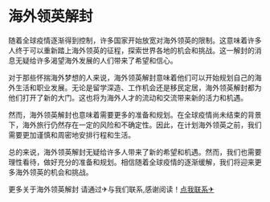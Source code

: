 # 海外领英解封

随着全球疫情逐渐得到控制，许多国家开始放宽对海外领英的限制。这意味着许多人终于可以重新踏上海外领英的征程，探索世界各地的机会和挑战。这一解封的消息无疑给许多渴望海外发展的人们带来了希望和信心。

对于那些怀揣海外梦想的人来说，海外领英解封意味着他们可以开始规划自己的海外生活和职业发展。无论是留学深造、工作机会还是移民定居，海外领英解封都为他们打开了新的大门。这也将为海外人才的流动和交流带来新的活力和机遇。

然而，海外领英解封也意味着需要更多的准备和规划。在全球疫情尚未结束的背景下，海外旅行仍然存在一定的风险和不确定性。因此，在计划海外领英之前，我们需要更加谨慎和周密地安排行程和生活。

总的来说，海外领英解封无疑给许多人带来了新的希望和机遇。然而，我们也需要理性看待，做好充分的准备和规划。相信随着全球疫情的逐渐缓解，我们将迎来更多海外领英的机会和挑战。

更多关于海外领英解封 请通过✈与我们联系,感谢阅读！[点我联系✈](https://dev.G208.com)